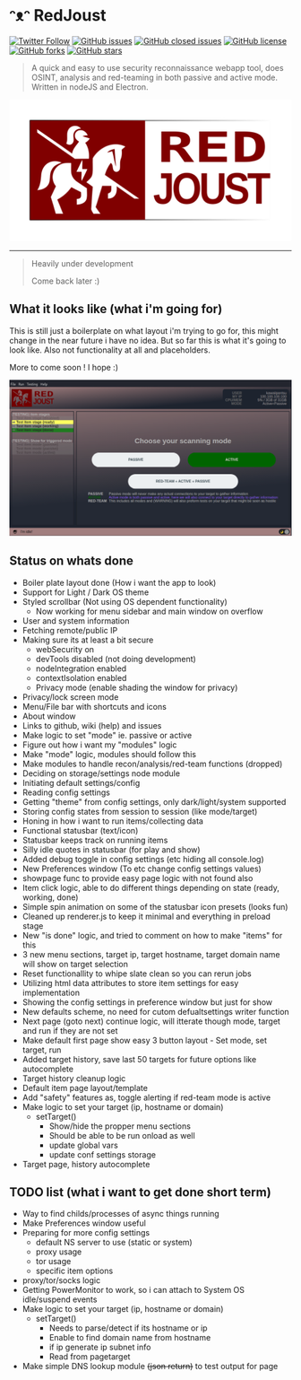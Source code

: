 # ᵔᴥᵔ RedJoust

[![Twitter Follow](https://img.shields.io/twitter/follow/davidbl.svg?style=social&label=Follow)](https://twitter.com/davidbl) [![GitHub issues](https://img.shields.io/github/issues/kawaiipantsu/redjoust.svg)](https://github.com/kawaiipantsu/redjoust/issues) [![GitHub closed issues](https://img.shields.io/github/issues-closed/kawaiipantsu/redjoust.svg)](https://github.com/kawaiipantsu/redjoust/issues) [![GitHub license](https://img.shields.io/github/license/kawaiipantsu/redjoust.svg)](https://github.com/kawaiipantsu/redjoust/blob/master/LICENSE) [![GitHub forks](https://img.shields.io/github/forks/kawaiipantsu/redjoust.svg)](https://github.com/kawaiipantsu/redjoust/network) [![GitHub stars](https://img.shields.io/github/stars/kawaiipantsu/redjoust.svg)](https://github.com/kawaiipantsu/redjoust/stargazers)
> A quick and easy to use security reconnaissance webapp tool, does OSINT, analysis and red-teaming in both passive and active mode. Written in nodeJS and Electron.

![RedJoust](assets/redjoust-banner.png)

---

> Heavily under development
>
> Come back later :)

## What it looks like (what i'm going for)

This is still just a boilerplate on what layout i'm trying to go for, this might change in the near future i have no idea. But so far this is what it's going to look like. Also not functionality at all and placeholders.

More to come soon ! I hope :)

![Main view](assets/screenshot-main-view.png)

## Status on whats done

- Boiler plate layout done (How i want the app to look)
- Support for Light / Dark OS theme
- Styled scrollbar (Not using OS dependent functionality)
  - Now working for menu sidebar and main window on overflow
- User and system information
- Fetching remote/public IP
- Making sure its at least a bit secure
  - webSecurity on
  - devTools disabled (not doing development)
  - nodeIntegration enabled
  - contextIsolation enabled
  - Privacy mode (enable shading the window for privacy)
- Privacy/lock screen mode
- Menu/File bar with shortcuts and icons
- About window
- Links to github, wiki (help) and issues
- Make logic to set "mode" ie. passive or active
- Figure out how i want my "modules" logic
- Make "mode" logic, modules should follow this
- Make modules to handle recon/analysis/red-team functions (dropped)
- Deciding on storage/settings node module
- Initiating default settings/config
- Reading config settings
- Getting "theme" from config settings, only dark/light/system supported
- Storing config states from session to session (like mode/target)
- Honing in how i want to run items/collecting data
- Functional statusbar (text/icon)
- Statusbar keeps track on running items
- Silly idle quotes in statusbar (for play and show)
- Added debug toggle in config settings (etc hiding all console.log)
- New Preferences window (To etc change config settings values)
- showpage func to provide easy page logic with not found also
- Item click logic, able to do different things depending on state (ready, working, done)
- Simple spin animation on some of the statusbar icon presets (looks fun)
- Cleaned up renderer.js to keep it minimal and everything in preload stage
- New "is done" logic, and tried to comment on how to make "items" for this
- 3 new menu sections, target ip, target hostname, target domain name will show on target selection
- Reset functionallity to whipe slate clean so you can rerun jobs
- Utilizing html data attributes to store item settings for easy implementation
- Showing the config settings in preference window but just for show
- New defaults scheme, no need for cutom defualtsettings writer function
- Next page (goto next) continue logic, will itterate though mode, target and run if they are not set
- Make default first page show easy 3 button layout - Set mode, set target, run
- Added target history, save last 50 targets for future options like autocomplete
- Target history cleanup logic
- Default item page layout/template
- Add "safety" features as, toggle alerting if red-team mode is active
- Make logic to set your target (ip, hostname or domain)
  - setTarget()
    - Show/hide the propper menu sections
    - Should be able to be run onload as well
    - update global vars
    - update conf settings storage
- Target page, history autocomplete

## TODO list (what i want to get done short term)

- Way to find childs/processes of async things running
- Make Preferences window useful
- Preparing for more config settings
  - default NS server to use (static or system)
  - proxy usage
  - tor usage
  - specific item options
- proxy/tor/socks logic
- Getting PowerMonitor to work, so i can attach to System OS idle/suspend events
- Make logic to set your target (ip, hostname or domain)
  - setTarget()
    - Needs to parse/detect if its hostname or ip
    - Enable to find domain name from hostname
    - if ip generate ip subnet info
    - Read from pagetarget
- Make simple DNS lookup module ~~(json return)~~ to test output for page
